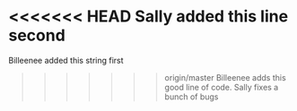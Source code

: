 <<<<<<< HEAD
Sally added this line second
=======
Billeenee added this string first
>>>>>>> origin/master
Billeenee adds this good line of code.
Sally fixes a bunch of bugs
